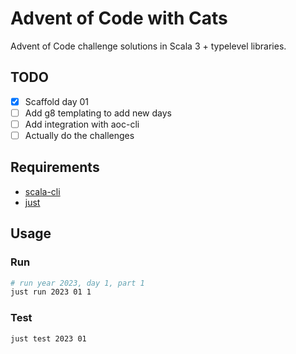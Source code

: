 # Advent of Code with Cats

Advent of Code challenge solutions in Scala 3 + typelevel libraries.

## TODO

- [x] Scaffold day 01
- [ ] Add g8 templating to add new days  
- [ ] Add integration with aoc-cli
- [ ] Actually do the challenges

## Requirements

- [scala-cli](https://scala-cli.virtuslab.org/)
- [just](https://github.com/casey/just)

## Usage

### Run

```bash
# run year 2023, day 1, part 1
just run 2023 01 1
```

### Test

```bash
just test 2023 01
```
